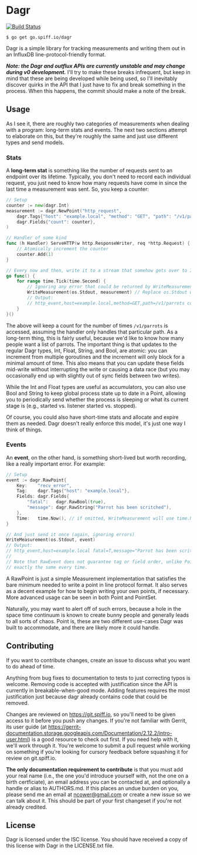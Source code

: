 # Dagr

[![Build Status](https://travis-ci.org/nilium/dagr.svg?branch=dev-v0)](https://travis-ci.org/nilium/dagr)

	$ go get go.spiff.io/dagr

Dagr is a simple library for tracking measurements and writing them out in an InfluxDB
line-protocol-friendly format.

***Note: the Dagr and outflux APIs are currently unstable and may change during v0 development.***
I'll try to make these breaks infrequent, but keep in mind that these are being developed while
being used, so I'll inevitably discover quirks in the API that I just have to fix and break
something in the process. When this happens, the commit should make a note of the break.


## Usage

As I see it, there are roughly two categories of measurements when dealing with a program: long-term
stats and events.  The next two sections attempt to elaborate on this, but they're roughly the same
and just use different types and send models.

### Stats

A **long-term stat** is something like the number of requests sent to an endpoint over its lifetime.
Typically, you don't need to record each individual request, you just need to know how many requests
have come in since the last time a measurement was sent. So, you keep a counter:

```go
// Setup
counter := new(dagr.Int)
measurement := dagr.NewPoint("http_request",
	dagr.Tags{"host": "example.local", "method": "GET", "path": "/v1/parrots"},
	dagr.Fields{"count": counter},
)

// Handler of some kind
func (h Handler) ServeHTTP(w http.ResponseWriter, req *http.Request) {
	// Atomically increment the counter
	counter.Add(1)
}

// Every now and then, write it to a stream that somehow gets over to InfluxDB:
go func() {
	for range time.Tick(time.Second) {
		// Ignoring any error that could be returned by WriteMeasurement
		WriteMeasurement(os.Stdout, measurement) // Replace os.Stdout with any io.Writer
		// Output:
		// http_event,host=example.local,method=GET,path=/v1/parrots count=123i 1136214245000000000
	}
}()
```

The above will keep a count for the number of times `/v1/parrots` is accessed, assuming the
handler only handles that particular path. As a long-term thing, this is fairly useful, because we'd
like to know how many people want a list of parrots. The important thing is that updates to the
regular Dagr types, Int, Float, String, and Bool, are atomic: you can increment from multiple
goroutines and the increment will only block for a minimal amount of time. This also means that you
can update these fields mid-write without interrupting the write or causing a data race (but you may
occasionally end up with slightly out of sync fields between two writes).

While the Int and Float types are useful as accumulators, you can also use Bool and String to keep
global process state up to date in a Point, allowing you to periodically send whether the process is
sleeping or what its current stage is (e.g., started vs. listener started vs. stopped).

Of course, you could also have short-time stats and allocate and expire them as needed. Dagr doesn't
really enforce this model, it's just one way I think of things.


### Events

An **event**, on the other hand, is something short-lived but worth recording, like a really
important error. For example:

```go
// Setup
event := dagr.RawPoint{
	Key:    "recv_error",
	Tag:    dagr.Tags{"host": "example.local"},
	Fields: dagr.Fields{
		"fatal":   dagr.RawBool(true),
		"message": dagr.RawString("Parrot has been scritched"),
	},
	Time:   time.Now(), // if omitted, WriteMeasurement will use time.Now() anyway
}

// And just send it once (again, ignoring errors)
WriteMeasurement(os.Stdout, event)
// Output:
// http_event,host=example.local fatal=T,message="Parrot has been scritched" 1136214245000000000
//
// Note that RawEvent does not guarantee tag or field order, unlike Point, so the above may not be
// exactly the same every time.
```

A RawPoint is just a simple Measurement implementation that satisfies the bare minimum needed to
write a point in line protocol format. It also serves as a decent example for how to begin writing
your own points, if necessary. More advanced usage can be seen in both Point and PointSet.

Naturally, you may want to alert off of such errors, because a hole in the space time continuum is
known to create bunny people and generally leads to all sorts of chaos. Point is, these are two
different use-cases Dagr was built to accommodate, and there are likely more it could handle.


## Contributing

If you want to contribute changes, create an issue to discuss what you want to do ahead of time.

Anything from bug fixes to documentation to tests to just correcting typos is welcome. Removing code
is accepted with justification since the API is currently in breakable-when-good mode. Adding
features requires the most justification just because dagr already contains code that could be
removed.

Changes are reviewed on <https://git.spiff.io>, so you'll need to be given access to it before you
push any changes. If you're not familiar with Gerrit, its user guide (at
<https://gerrit-documentation.storage.googleapis.com/Documentation/2.12.2/intro-user.html>) is
a good resource to check out first. If you need help with it, we'll work through it. You're welcome
to submit a pull request while working on something if you're looking for cursory feedback before
squashing it for review on git.spiff.io.

**The only documentation requirement to contribute** is that you must add your real name (i.e., the
one you'd introduce yourself with, not the one on a birth certficiate), an email address you can be
contacted at, and optionally a handle or alias to AUTHORS.md. If this places an undue burden on you,
please send me an email at <ncower@gmail.com> or create a new issue so we can talk about it. This
should be part of your first changeset if you're not already credited.


## License

Dagr is licensed under the ISC license. You should have received a copy of this license with Dagr in
the LICENSE.txt file.
